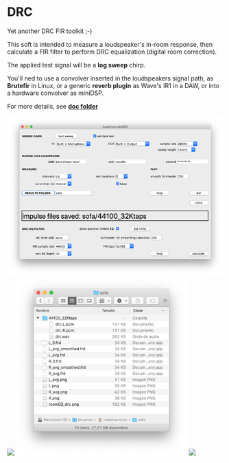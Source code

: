# DRC

Yet another DRC FIR toolkit ;-)

This soft is intended to measure a loudspeaker's in-room response, then calculate a FIR filter to perform DRC equalization (digital room correction).

The applied test signal will be a **log sweep** chirp.

You'll ned to use a convolver inserted in the loudspeakers signal path, as **Brutefir** in Linux, or a generic **reverb plugin** as Wave's IR1 in a DAW, or into a hardware convolver as miniDSP.

For more details, see **[doc folder](https://github.com/Rsantct/DRC/tree/master/doc)**


<img src="https://github.com/Rsantct/DRC/blob/master/doc/roommeasure_GUI_screen_1.png" width="640">


<img src="https://github.com/Rsantct/DRC/blob/master/doc/roomEQ_hard-modes.png" width="800">


<img src="https://github.com/Rsantct/DRC/blob/master/doc/file_manager.png" width="400">


<img src="https://github.com/Rsantct/DRC/blob/master/doc/DRC_in_action.png" width="480">






